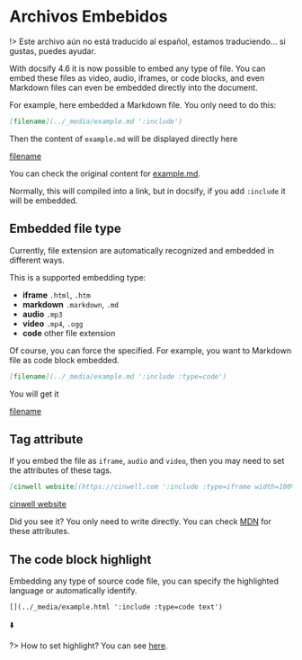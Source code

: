 # Archivos Embebidos

!> Este archivo aún no está traducido al español, estamos traduciendo... si gustas, puedes ayudar.

With docsify 4.6 it is now possible to embed any type of file.
You can embed these files as video, audio, iframes, or code blocks, and even Markdown files can even be embedded directly into the document.

For example, here embedded a Markdown file. You only need to do this:

```markdown
[filename](../_media/example.md ':include')
```

Then the content of `example.md` will be displayed directly here

[filename](../_media/example.md ':include')

You can check the original content for [example.md](/es/_media/example.md ':ignore').

Normally, this will compiled into a link, but in docsify, if you add `:include` it will be embedded.

## Embedded file type

Currently, file extension are automatically recognized and embedded in different ways.

This is a supported embedding type:

* **iframe** `.html`, `.htm`
* **markdown** `.markdown`, `.md`
* **audio** `.mp3`
* **video** `.mp4`, `.ogg`
* **code** other file extension

Of course, you can force the specified. For example, you want to Markdown file as code block embedded.

```markdown
[filename](../_media/example.md ':include :type=code')
```

You will get it

[filename](../_media/example.md ':include :type=code')

## Tag attribute

If you embed the file as `iframe`, `audio` and `video`, then you may need to set the attributes of these tags.

```markdown
[cinwell website](https://cinwell.com ':include :type=iframe width=100% height=400px')
```

[cinwell website](https://cinwell.com ':include :type=iframe width=100% height=400px')

Did you see it? You only need to write directly. You can check [MDN](https://developer.mozilla.org/en-US/docs/Web/HTML/Element/iframe) for these attributes.

## The code block highlight

Embedding any type of source code file, you can specify the highlighted language or automatically identify.

```markdown
[](../_media/example.html ':include :type=code text')
```

⬇️

[](../_media/example.html ':include :type=code text')

?> How to set highlight? You can see [here](/es/language-highlight.md).
